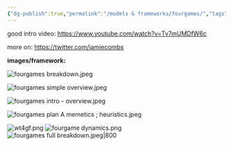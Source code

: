```yaml
---
{"dg-publish":true,"permalink":"/models & frameworks/fourgames/","tags":["framework"],"created":"2023-11-13T16:13:43.432-03:00","updated":"2024-06-05T16:29:14.762-03:00"}
---
```


good intro video: https://www.youtube.com/watch?v=Tv7mUMDfW6c

more on: https://twitter.com/jamiecombs

**images/framework:**

![fourgames breakdown.jpeg](/img/user/images/models%20&%20frameworks/fourgames%20breakdown.jpeg)

![fourgames simple overview.jpeg](/img/user/images/models%20&%20frameworks/fourgames%20simple%20overview.jpeg)

![fourgames intro - overview.jpeg](/img/user/images/models%20&%20frameworks/fourgames%20intro%20-%20overview.jpeg)

![fourgames plan A memetics ; heuristics.jpeg](/img/user/images/models%20&%20frameworks/fourgames%20plan%20A%20memetics%20;%20heuristics.jpeg)

![wt4gf.png](/img/user/images/models%20&%20frameworks/wt4gf.png)
![fourgame dynamics.png](/img/user/images/models%20&%20frameworks/fourgame%20dynamics.png)
![fourgames full breakdown.jpeg|800](/img/user/images/models%20&%20frameworks/fourgames%20full%20breakdown.jpeg)